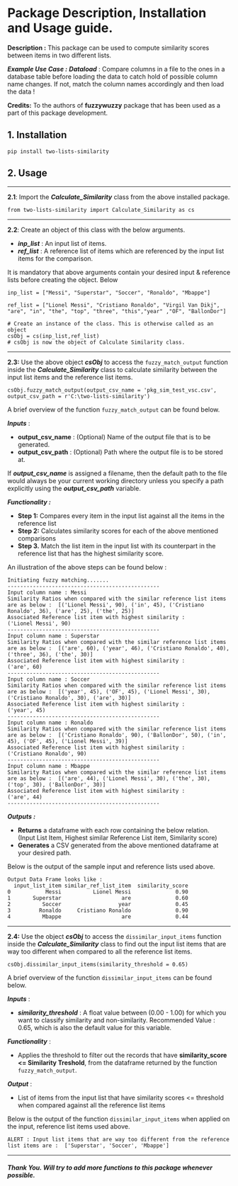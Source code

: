 # Package Description, Installation and Usage guide.

**Description :** This package can be used to compute similarity scores between items in two different lists. 

***Example Use Case :*** 
 ***Dataload*** : Compare columns in a file to the ones in a database table before loading the data to catch hold of possible column name changes. If not, match the column names accordingly and then load the data ! 

**Credits:** To the authors of **fuzzywuzzy** package that has been used as a part of this package development. 

## 1. Installation 

```
pip install two-lists-similarity
```

## 2. Usage
***
__2.1__: Import the ***Calculate_Similarity*** class from the above installed package.
```
from two-lists-similarity import Calculate_Similarity as cs
```
***
__2.2__: Create an object of this class with the below arguments.  
- ***inp_list*** : An input list of items. 
- ***ref_list*** : A reference list of items which are referenced by the input list items for the  comparison. 

It is mandatory that above arguments contain your desired input & reference lists before creating the object. 
Below 
```
inp_list = ["Messi", "Superstar", "Soccer", "Ronaldo", "Mbappe"]

ref_list = ["Lionel Messi", "Cristiano Ronaldo", "Virgil Van Dikj", "are", "in", "the", "top", "three", "this","year" ,"OF", "BallonDor"]

# Create an instance of the class. This is otherwise called as an object 
csObj = cs(inp_list,ref_list)    
# csObj is now the object of Calculate Similarity class. 
```
***
__2.3:__ Use the above object ***csObj***  to access the `fuzzy_match_output` function inside the ***Calculate_Similarity*** class to calculate similarity between the input list items and the reference list items.
```
csObj.fuzzy_match_output(output_csv_name = 'pkg_sim_test_vsc.csv', output_csv_path = r'C:\two-lists-similarity')
```

A brief overview of the function `fuzzy_match_output` can be found below.

***Inputs*** :
- **output_csv_name** : (Optional) Name of the output file that is to be generated. 
- **output_csv_path** : (Optional) Path where the output file is to be stored at. 

If ***output_csv_name*** is assigned a filename, then the default path to the file would always be your current working directory unless you specify a path explicitly using the ***output_csv_path*** variable.


***Functionality :***  
- **Step 1:**  Compares every item in the input list against all the items in the reference list 
- **Step 2:**  Calculates similarity scores for each of the above mentioned comparisons
- **Step 3.** Match the list item in the input list with its counterpart in the reference list that has the highest similarity score.

An illustration of the above steps can be found below :
```
Initiating fuzzy matching.......
------------------------------------------------
Input column name : Messi
Similarity Ratios when compared with the similar reference list items are as below :  [('Lionel Messi', 90), ('in', 45), ('Cristiano Ronaldo', 36), ('are', 25), ('the', 25)]
Associated Reference list item with highest similarity : 
('Lionel Messi', 90)
------------------------------------------------
Input column name : Superstar
Similarity Ratios when compared with the similar reference list items are as below :  [('are', 60), ('year', 46), ('Cristiano Ronaldo', 40), ('three', 36), ('the', 30)]
Associated Reference list item with highest similarity : 
('are', 60)
------------------------------------------------
Input column name : Soccer
Similarity Ratios when compared with the similar reference list items are as below :  [('year', 45), ('OF', 45), ('Lionel Messi', 30), ('Cristiano Ronaldo', 30), ('are', 30)]
Associated Reference list item with highest similarity : 
('year', 45)
------------------------------------------------
Input column name : Ronaldo
Similarity Ratios when compared with the similar reference list items are as below :  [('Cristiano Ronaldo', 90), ('BallonDor', 50), ('in', 45), ('OF', 45), ('Lionel Messi', 39)]
Associated Reference list item with highest similarity : 
('Cristiano Ronaldo', 90)
------------------------------------------------
Input column name : Mbappe
Similarity Ratios when compared with the similar reference list items are as below :  [('are', 44), ('Lionel Messi', 30), ('the', 30), ('top', 30), ('BallonDor', 30)]
Associated Reference list item with highest similarity : 
('are', 44)
------------------------------------------------
```
***Outputs :*** 
- **Returns** a dataframe with each row containing the below relation.  
        (Input List Item, Highest similar Reference List item, Similarity score)
- **Generates** a CSV generated from the above mentioned dataframe at your desired path.

Below is the output of the sample input and reference lists used above. 
```
Output Data Frame looks like : 
  input_list_item similar_ref_list_item  similarity_score
0           Messi          Lionel Messi              0.90
1       Superstar                   are              0.60
2          Soccer                  year              0.45
3         Ronaldo     Cristiano Ronaldo              0.90
4          Mbappe                   are              0.44
```
***
__2.4:__ Use the object ***csObj***  to access the `dissimilar_input_items` function inside the ***Calculate_Similarity*** class to find out the input list items that are way too different when compared to all the reference list items. 

```
csObj.dissimilar_input_items(similarity_threshold = 0.65)
```
A brief overview of the function `dissimilar_input_items` can be found below.

***Inputs*** :
- ***similarity_threshold*** : A float value between (0.00 - 1.00) for which you want to classify similarity and non-similarity. Recommended Value : 0.65, which is also the default value for this variable.

***Functionality*** : 
- Applies the threshold to filter out the records that have **similarity_score <= Similarity Treshold**, from the dataframe returned by the function `fuzzy_match_output`.
        
***Output*** : 
- List of items from the input list that have similarity scores <= threshold when compared against all the reference list items

Below is the output of the function `dissimilar_input_items` when applied on the input, reference list items used above.
```
ALERT : Input list items that are way too different from the reference list items are :  ['Superstar', 'Soccer', 'Mbappe']
```
---
##### Thank You. Will try to add more functions to this package whenever possible.





  





